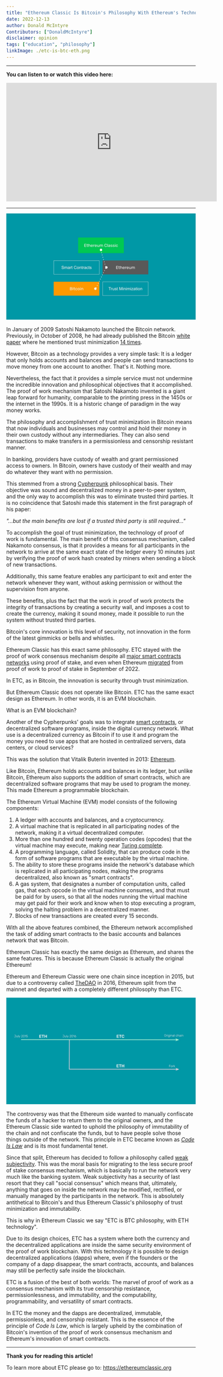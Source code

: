 ```yaml
---
title: "Ethereum Classic Is Bitcoin's Philosophy With Ethereum's Technology"
date: 2022-12-13
author: Donald McIntyre
Contributors: ["DonaldMcIntyre"]
disclaimer: opinion
tags: ["education", "philosophy"]
linkImage: ./etc-is-btc-eth.png
---
```


---
**You can listen to or watch this video here:**

<iframe width="560" height="315" src="https://www.youtube.com/embed/wK-PyAOG0WM" title="YouTube video player" frameborder="0" allow="accelerometer; autoplay; clipboard-write; encrypted-media; gyroscope; picture-in-picture" allowfullscreen></iframe>

---
![ETC is BTC philosophy with ETH technology.](./etc-is-btc-eth.png)

In January of 2009 Satoshi Nakamoto launched the Bitcoin network. Previously, in October of 2008, he had already published the Bitcoin [white paper](https://bitcoin.org/bitcoin.pdf) where he mentioned trust minimization [14 times](https://etherplan.com/2020/02/29/satoshi-nakamoto-mentioned-trust-minimization-14-times-in-the-bitcoin-white-paper/10210/).

However, Bitcoin as a technology provides a very simple task: It is a ledger that only holds accounts and balances and people can send transactions to move money from one account to another. That's it. Nothing more.  

Nevertheless, the fact that it provides a simple service must not undermine the incredible innovation and philosophical objectives that it accomplished. The proof of work mechanism that Satoshi Nakamoto invented is a giant leap forward for humanity, comparable to the printing press in the 1450s or the internet in the 1990s. It is a historic change of paradigm in the way money works.

The philosophy and accomplishment of trust minimization in Bitcoin means that now individuals and businesses may control  and hold their money in their own custody without any intermediaries. They can also send transactions to make transfers in a permissionless and censorship resistant manner.

In banking, providers have custody of wealth and grant permissioned access to owners. In Bitcoin, owners have custody of their wealth and may do whatever they want with no permission.

This stemmed from a strong [Cypherpunk](https://en.wikipedia.org/wiki/Cypherpunk) philosophical basis. Their objective was sound and decentralized money in a peer-to-peer system, and the only way to accomplish this was to eliminate trusted third parties. It is no coincidence that Satoshi made this statement in the first paragraph of his paper:

*"...but the main benefits are lost if a trusted third party is still required..."*

To accomplish the goal of trust minimization, the technology of proof of work is fundamental. The main benefit of this consensus mechanism, called Nakamoto consensus, is that it provides a means for all participants in the network to arrive at the same exact state of the ledger every 10 minutes just by verifying the proof of work hash created by miners when sending a block of new transactions. 

Additionally, this same feature enables any participant to exit and enter the network whenever they want, without asking permission or without the supervision from anyone.

These benefits, plus the fact that the work in proof of work protects the integrity of transactions by creating a security wall, and imposes a cost to create the currency, making it sound money, made it possible to run the system without trusted third parties.

Bitcoin's core innovation is this level of security, not innovation in the form of the latest gimmicks or bells and whistles.

Ethereum Classic has this exact same philosophy. ETC stayed with the proof of work consensus mechanism despite all [major smart contracts networks](https://coinmarketcap.com/view/smart-contracts/) using proof of stake, and even when Ethereum [migrated](https://ethereum.org/en/upgrades/merge/) from proof of work to proof of stake in September of 2022.

In ETC, as in Bitcoin, the innovation is security through trust minimization.

But Ethereum Classic does not operate like Bitcoin. ETC has the same exact design as Ethereum. In other words, it is an EVM blockchain.

What is an EVM blockchain? 

Another of the Cypherpunks' goals was to integrate [smart contracts](https://en.wikipedia.org/wiki/Smart_contract), or decentralized software programs, inside the digital currency network. What use is a decentralized currency as Bitcoin if to use it and program the money you need to use apps that are hosted in centralized servers, data centers, or cloud services?

This was the solution that Vitalik Buterin invented in 2013: [Ethereum](https://ethereum.org/en/whitepaper/).

Like Bitcoin, Ethereum holds accounts and balances in its ledger, but unlike Bitcoin, Ethereum also supports the addition of smart contracts, which are decentralized software programs that may be used to program the money. This made Ethereum a programmable blockchain.

The Ethereum Virtual Machine (EVM) model consists of the following components:

1. A ledger with accounts and balances, and a cryptocurrency.
2. A virtual machine that is replicated in all participating nodes of the network, making it a virtual decentralized computer.
3. More than one hundred and twenty operation codes (opcodes) that the virtual machine may execute, making near [Turing complete](https://en.wikipedia.org/wiki/Turing_completeness).
4. A programming language, called Solidity, that can produce code in the form of software programs that are executable by the virtual machine.
5. The ability to store these programs inside the network's database which is replicated in all participating nodes, making the programs decentralized, also known as "smart contracts".
6. A gas system, that designates a number of computation units, called gas, that each opcode in the virtual machine consumes, and that must be paid for by users, so that all the nodes running the virtual machine may get paid for their work and know when to stop executing a program, solving the halting problem in a decentralized manner.
7. Blocks of new transactions are created every 15 seconds.

With all the above features combined, the Ethereum network accomplished the task of adding smart contracts to the basic accounts and balances network that was Bitcoin.

Ethereum Classic has exactly the same design as Ethereum, and shares the same features. This is because Ethereum Classic is actually the original Ethereum!

Ethereum and Ethereum Classic were one chain since inception in 2015, but due to a controversy called [TheDAO](https://en.wikipedia.org/wiki/The_DAO_(organization))  in 2016, Ethereum split from the mainnet and departed with a completely different philosophy than ETC.

![ETC is the original chain and ETH is a fork.](./etc-is-the-original-chain.png)

The controversy was that the Ethereum side wanted to manually confiscate the funds of a hacker to return them to the original owners, and the Ethereum Classic side wanted to uphold the philosophy of immutability of the chain and not confiscate the funds, but to have people solve those things outside of the network. This principle in ETC became known as [*Code Is Law*](https://ethereumclassic.org/why-classic/code-is-law) and is its most fundamental tenet.

Since that split, Ethereum has decided to follow a philosophy called [weak subjectivity](https://blog.ethereum.org/2014/11/25/proof-stake-learned-love-weak-subjectivity). This was the moral basis for migrating to the less secure proof of stake consensus mechanism, which is basically to run the network very much like the banking system. Weak subjectivity has a security of last resort that they call "social consensus" which means that, ultimately, anything that goes on inside the network may be modified, rectified, or manually managed by the participants in the network. This is absolutely antithetical to Bitcoin's and thus Ethereum Classic's philosophy of trust minimization and immutability.  

This is why in Ethereum Classic we say "ETC is BTC philosophy, with ETH technology". 

Due to its design choices, ETC has a system where both the currency and the decentralized applications are inside the same security environment of the proof of work blockchain. With this technology it is possible to design decentralized applications (dapps) where, even if the founders or the company of a dapp disappear, the smart contracts, accounts, and balances may still be perfectly safe inside the blockchain. 

ETC is a fusion of the best of both worlds: The marvel of proof of work as a consensus mechanism with its true censorship resistance, permissionlessness, and immutability, and the computability, programmability, and versatility of smart contracts.

In ETC the money and the dapps are decentralized, immutable, permissionless, and censorship resistant. This is the essence of the principle of *Code Is Law*, which is largely upheld by the combination of Bitcoin's invention of the proof of work consensus mechanism and Ethereum's innovation of smart contracts.

---

**Thank you for reading this article!**

To learn more about ETC please go to: https://ethereumclassic.org
